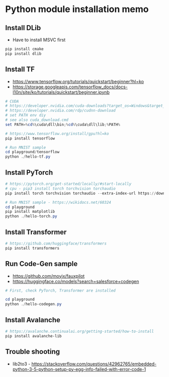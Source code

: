 # Python module installation memo


## Install DLib

* Have to install MSVC first

```powershell
pip install cmake
pip install dlib
```


## Install TF

* https://www.tensorflow.org/tutorials/quickstart/beginner?hl=ko
* https://storage.googleapis.com/tensorflow_docs/docs-l10n/site/ko/tutorials/quickstart/beginner.ipynb

```powershell
# CUDA
# https://developer.nvidia.com/cuda-downloads?target_os=Windows&target_arch=x86_64&target_version=11
# https://developer.nvidia.com/rdp/cudnn-download
# set PATH env diy
# see also cuda_download.cmd
set PATH=%cd%\cuda\dll\bin;%cd%\cuda\dll\lib;%PATH%

# https://www.tensorflow.org/install/gpu?hl=ko
pip install tensorflow

# Run MNIST sample
cd playground/tensorflow
python ./hello-tf.py
```


## Install PyTorch

```powershell
# https://pytorch.org/get-started/locally/#start-locally
# cpu - pip3 install torch torchvision torchaudio
pip install torch torchvision torchaudio --extra-index-url https://download.pytorch.org/whl/cu116

# Run MNIST sample - https://wikidocs.net/60324
cd playground
pip install matplotlib
python ./hello-torch.py
```


## Install Transformer

```powershell
# https://github.com/huggingface/transformers
pip install transformers
```


## Run Code-Gen sample

* https://github.com/moyix/fauxpilot
* https://huggingface.co/models?search=salesforce+codegen

```powershell
# First, check PyTorch, Transformer are installed

cd playground
python ./hello-codegen.py
```


## Install Avalanche

```powershell
# https://avalanche.continualai.org/getting-started/how-to-install
pip install avalanche-lib
```


## Trouble shooting

* lib2to3 - https://stackoverflow.com/questions/42962765/embedded-python-3-5-python-setup-py-egg-info-failed-with-error-code-1
